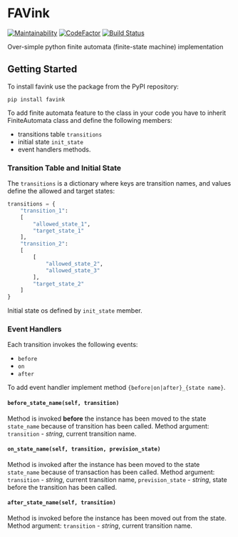 # FAVink

[![Maintainability](https://api.codeclimate.com/v1/badges/7134fd6ab3adcd626ac9/maintainability)](https://codeclimate.com/github/k-vinogradov/favink/maintainability)
[![CodeFactor](https://www.codefactor.io/repository/github/k-vinogradov/favink/badge)](https://www.codefactor.io/repository/github/k-vinogradov/favink)
[![Build Status](https://travis-ci.org/k-vinogradov/favink.svg?branch=master)](https://travis-ci.org/k-vinogradov/favink)

Over-simple python finite automata (finite-state machine) implementation

## Getting Started

To install favink use the package from the PyPI repository:

    pip install favink

To add finite automata feature to the class in your code you have
to inherit FiniteAutomata class and define the following members:

- transitions table `transitions`
- initial state `init_state`
- event handlers methods.

### Transition Table and Initial State

The `transitions` is a dictionary where keys are transition names,
and values define the allowed and target states:

```Python
transitions = {
    "transition_1":
    [
        "allowed_state_1",
        "target_state_1"
    ],
    "transition_2": 
    [
        [
            "allowed_state_2",
            "allowed_state_3"
        ],
        "target_state_2"
    ]
}
```

Initial state os defined by `init_state` member.

### Event Handlers

Each transition invokes the following events:

- `before`
- `on`
- `after`

To add event handler implement method `{before|on|after}_{state name}`.

#### `before_state_name(self, transition)`

Method is invoked __before__ the instance has been moved to the state
`state_name` because of transition has been called. Method argument:
`transition` - _string_, current transition name.

#### `on_state_name(self, transition, prevision_state)`

Method is invoked after the instance has been moved to the state `state_name`
because of transaction has been called. Method argument: `transition` - _string_,
current transition name, `prevision_state` - _string_, state before the transition
has been called.

#### `after_state_name(self, transition)`

Method is invoked before the instance has been moved out from the state.
Method argument: `transition` - _string_, current transition name.